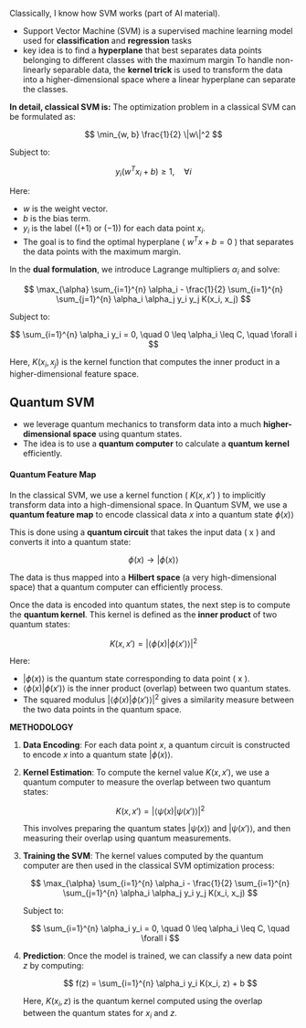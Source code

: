 Classically, I know how SVM works (part of AI material). 
- Support Vector Machine (SVM) is a supervised machine learning model used for **classification** and **regression** tasks
- key idea is to find a **hyperplane** that best separates data points belonging to different classes with the maximum margin
To handle non-linearly separable data, the **kernel trick** is used to transform the data into a higher-dimensional space where a linear hyperplane can separate the classes.

**In detail, classical SVM is:**
The optimization problem in a classical SVM can be formulated as:

$$
\min_{w, b} \frac{1}{2} \|w\|^2
$$

Subject to:

$$
y_i (w^T x_i + b) \geq 1, \quad \forall i
$$

Here:
- $w$ is the weight vector.
- $b$ is the bias term.
- $y_i$ is the label (\($+1$\) or \($-1$\)) for each data point $x_i$.
- The goal is to find the optimal hyperplane \( $w^T x + b = 0$ \) that separates the data points with the maximum margin.

In the **dual formulation**, we introduce Lagrange multipliers  $\alpha_i$ and solve:

$$
\max_{\alpha} \sum_{i=1}^{n} \alpha_i - \frac{1}{2} \sum_{i=1}^{n} \sum_{j=1}^{n} \alpha_i \alpha_j y_i y_j K(x_i, x_j)
$$

Subject to:

$$
\sum_{i=1}^{n} \alpha_i y_i = 0, \quad 0 \leq \alpha_i \leq C, \quad \forall i
$$

Here, $K(x_i, x_j)$ is the kernel function that computes the inner product in a higher-dimensional feature space.

## Quantum SVM
- we leverage quantum mechanics to transform data into a much **higher-dimensional space** using quantum states. 
- The idea is to use a **quantum computer** to calculate a **quantum kernel** efficiently.

#### Quantum Feature Map

In the classical SVM, we use a kernel function \( $K(x, x')$ \) to implicitly transform data into a high-dimensional space. In Quantum SVM, we use a **quantum feature map** to encode classical data $x$ into a quantum state $\phi(x) \rangle$

This is done using a **quantum circuit** that takes the input data \( x \) and converts it into a quantum state:

$$
\phi(x) \rightarrow | \phi(x) \rangle
$$

The data is thus mapped into a **Hilbert space** (a very high-dimensional space) that a quantum computer can efficiently process.

Once the data is encoded into quantum states, the next step is to compute the **quantum kernel**. This kernel is defined as the **inner product** of two quantum states:

$$
K(x, x') = |\langle \phi(x) | \phi(x') \rangle|^2
$$

Here:

- $| \phi(x) \rangle$ is the quantum state corresponding to data point \( x \).
- $\langle \phi(x) | \phi(x') \rangle$ is the inner product (overlap) between two quantum states.
- The squared modulus $|\langle \phi(x) | \phi(x') \rangle|^2$ gives a similarity measure between the two data points in the quantum space.

**METHODOLOGY**

1. **Data Encoding**: For each data point $x$, a quantum circuit is constructed to encode $x$ into a quantum state $| \phi(x) \rangle$.
  
2. **Kernel Estimation**: To compute the kernel value $K(x, x')$, we use a quantum computer to measure the overlap between two quantum states:

   $$
   K(x, x') = |\langle \psi(x) | \psi(x') \rangle|^2
   $$

   This involves preparing the quantum states $| \psi(x) \rangle$ and $| \psi(x') \rangle$, and then measuring their overlap using quantum measurements.

3. **Training the SVM**: The kernel values computed by the quantum computer are then used in the classical SVM optimization process:

   $$
   \max_{\alpha} \sum_{i=1}^{n} \alpha_i - \frac{1}{2} \sum_{i=1}^{n} \sum_{j=1}^{n} \alpha_i \alpha_j y_i y_j K(x_i, x_j)
   $$

   Subject to:

   $$
   \sum_{i=1}^{n} \alpha_i y_i = 0, \quad 0 \leq \alpha_i \leq C, \quad \forall i
   $$

4. **Prediction**: Once the model is trained, we can classify a new data point $z$ by computing:

   $$
   f(z) = \sum_{i=1}^{n} \alpha_i y_i K(x_i, z) + b
   $$

   Here, $K(x_i, z)$ is the quantum kernel computed using the overlap between the quantum states for $x_i$ and $z$.